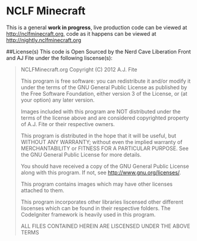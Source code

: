 # NCLF Minecraft
This is a general **work in progress**, live production code can be viewed at http://nclfminecraft.org, code as it happens can be viewed at http://nightly.nclfminecraft.org

##License(s)
This code is Open Sourced by the Nerd Cave Liberation Front and AJ Fite under the following liscense(s):
>NCLFMinecraft.org
>Copyright (C) 2012  A.J. Fite
>
>This program is free software: you can redistribute it and/or modify
>it under the terms of the GNU General Public License as published by
>the Free Software Foundation, either version 3 of the License, or
>(at your option) any later version.
>
>Images included with this program are NOT distributed under
>the terms of the license above and are considered copyrighted property
>of A.J. Fite or their respective owners.
>
>This program is distributed in the hope that it will be useful,
>but WITHOUT ANY WARRANTY; without even the implied warranty of
>MERCHANTABILITY or FITNESS FOR A PARTICULAR PURPOSE.  See the
>GNU General Public License for more details.
>
>You should have received a copy of the GNU General Public License
>along with this program.  If not, see <http://www.gnu.org/licenses/>.
>
>This program contains images which may have other licenses attached to them.
>
>This program incorporates other libraries liscensed other different liscenses which
>can be found in their respective folders.  The CodeIgniter framework is heavily
>used in this program.
>
>ALL FILES CONTAINED HEREIN ARE LISCENSED UNDER THE ABOVE TERMS